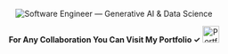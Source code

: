 <div align="center">

<img
  src="https://readme-typing-svg.demolab.com?font=Inter&size=36&duration=1700&pause=800&color=FF1493&center=true&vCenter=true&width=1000&lines=S+O+F+T+W+A+R+E%E2%80%83%E2%80%83E+N+G+I+N+E+E+R;GENERATIVE+AI+%E2%80%83|%E2%80%83+DATA+SCIENCE"
  alt="Software Engineer — Generative AI & Data Science"
/>

<p>
  <b>For Any Collaboration You Can Visit My Portfolio ✓</b>
  <a href="https://portfolio-eta-flame-69.vercel.app/">
    <img src="https://cdn-icons-png.flaticon.com/16/7811/7811495.png" alt="Portfolio" width="30"/>
  </a>
</p>

</div>
